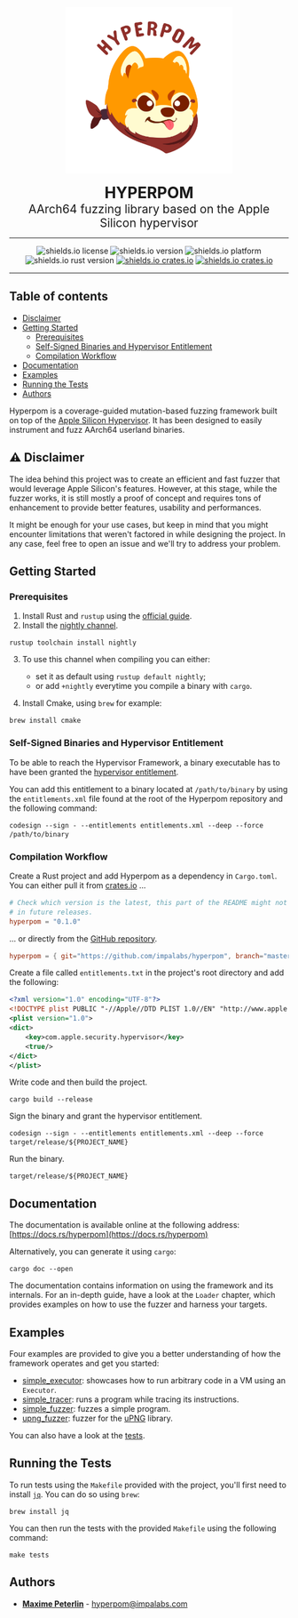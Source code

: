<p align="center">
  <img width="300" height="300" src="./hyperpom.svg" alt="hyperpom logo" />
</p>
<p align="center">
  <b style="font-size: 2em">HYPERPOM</b>
  <br/>
  <span style="font-size: 1.5em">AArch64 fuzzing library based on the Apple Silicon hypervisor</b>
</p>

<hr/>

<p align="center">
  <img src="https://img.shields.io/github/license/impalabs/hyperpom?style=for-the-badge&color=ff9901" alt="shields.io license" />
  <img src="https://img.shields.io/github/v/release/impalabs/hyperpom?style=for-the-badge&color=f38702" alt="shields.io version" />
  <img src="https://img.shields.io/badge/platform-MacOS%20on%20Apple%20Silicon-e77600?style=for-the-badge" alt="shields.io platform" />
  <br/>
  <img src="https://img.shields.io/badge/rust-nightly-da6500?style=for-the-badge" alt="shields.io rust version" />
  <a href="https://crates.io/crates/hyperpom"><img src="https://img.shields.io/crates/v/hyperpom?color=cd5300&style=for-the-badge" alt="shields.io crates.io" /></a>
  <a href="https://docs.rs/hyperpom"><img src="https://img.shields.io/badge/docs.rs-rustdoc-bf4200?style=for-the-badge" alt="shields.io crates.io" /></a>
</p>

<hr/>

## Table of contents

 * [Disclaimer](#warning-disclaimer)
 * [Getting Started](#getting-started)
   * [Prerequisites](#prerequisites)
   * [Self-Signed Binaries and Hypervisor Entitlement](#self-signed-binaries-and-hypervisor-entitlement)
   * [Compilation Workflow](#compilation-workflow)
 * [Documentation](#documentation)
 * [Examples](#examples)
 * [Running the Tests](#running-the-tests)
 * [Authors](#authors)


Hyperpom is a coverage-guided mutation-based fuzzing framework built on top of the [Apple Silicon Hypervisor](https://developer.apple.com/documentation/hypervisor/apple_silicon). It has been designed to easily instrument and fuzz AArch64 userland binaries.

## :warning: Disclaimer

The idea behind this project was to create an efficient and fast fuzzer that would leverage Apple Silicon's features. However, at this stage, while the fuzzer works, it is still mostly a proof of concept and requires tons of enhancement to provide better features, usability and performances.

It might be enough for your use cases, but keep in mind that you might encounter limitations that weren't factored in while designing the project. In any case, feel free to open an issue and we'll try to address your problem.

## Getting Started

### Prerequisites

 1. Install Rust and `rustup` using the [official guide](https://www.rust-lang.org/tools/install).
 2. Install the [nightly channel](https://rust-lang.github.io/rustup/concepts/channels.html).

```
rustup toolchain install nightly
```

 3. To use this channel when compiling you can either:

    - set it as default using `rustup default nightly`;
    - or add `+nightly` everytime you compile a binary with `cargo`.

 4. Install Cmake, using `brew` for example:

```console
brew install cmake
```

### Self-Signed Binaries and Hypervisor Entitlement

To be able to reach the Hypervisor Framework, a binary executable has to have been granted the [hypervisor entitlement](https://developer.apple.com/documentation/bundleresources/entitlements/com_apple_security_hypervisor).

You can add this entitlement to a binary located at `/path/to/binary` by using the `entitlements.xml` file found at the root of the Hyperpom repository and the following command:

```
codesign --sign - --entitlements entitlements.xml --deep --force /path/to/binary
```

### Compilation Workflow

Create a Rust project and add Hyperpom as a dependency in `Cargo.toml`. You can either pull it from [crates.io](https://crates.io/crates/hyperpom) ...

```toml
# Check which version is the latest, this part of the README might not be updated
# in future releases.
hyperpom = "0.1.0"
```

... or directly from the [GitHub repository](https://github.com/impalabs/hyperpom).

```toml
hyperpom = { git="https://github.com/impalabs/hyperpom", branch="master" }
```

Create a file called `entitlements.txt` in the project's root directory and add the following:

```xml
<?xml version="1.0" encoding="UTF-8"?>
<!DOCTYPE plist PUBLIC "-//Apple//DTD PLIST 1.0//EN" "http://www.apple.com/DTDs/PropertyList-1.0.dtd">
<plist version="1.0">
<dict>
    <key>com.apple.security.hypervisor</key>
    <true/>
</dict>
</plist>
```

Write code and then build the project.

```
cargo build --release
```

Sign the binary and grant the hypervisor entitlement.

```
codesign --sign - --entitlements entitlements.xml --deep --force target/release/${PROJECT_NAME}
```

Run the binary.

```
target/release/${PROJECT_NAME}
```

## Documentation

The documentation is available online at the following address: [https://docs.rs/hyperpom](https://docs.rs/hyperpom)

Alternatively, you can generate it using `cargo`:

```
cargo doc --open
```

The documentation contains information on using the framework and its internals. For an in-depth guide, have a look at the `Loader` chapter, which provides examples on how to use the fuzzer and harness your targets.

## Examples

Four examples are provided to give you a better understanding of how the framework operates and get you started:

 * [simple_executor](examples/simple_executor): showcases how to run arbitrary code in a VM using an `Executor`.
 * [simple_tracer](examples/simple_tracer): runs a program while tracing its instructions.
 * [simple_fuzzer](examples/simple_fuzzer): fuzzes a simple program.
 * [upng_fuzzer](examples/upng_fuzzer): fuzzer for the [uPNG](https://github.com/elanthis/upng/) library.

You can also have a look at the [tests](tests/tests.rs).

## Running the Tests

To run tests using the `Makefile` provided with the project, you'll first need to install [`jq`](https://stedolan.github.io/jq/download/). You can do so using `brew`:

```
brew install jq
```

You can then run the tests with the provided `Makefile` using the following command:

```
make tests
```

## Authors

* [**Maxime Peterlin**](https://twitter.com/lyte__) - hyperpom@impalabs.com
